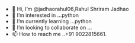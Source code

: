 - 👋 Hi, I’m @jadhaorahul06,Rahul Shriram Jadhao  
- 👀 I’m interested in ...python
- 🌱 I’m currently learning ...python
- 💞️ I’m looking to collaborate on ...
- 📫 How to reach me ..+91 9022815661.

<!---
jadhaorahul06/jadhaorahul06 is a ✨ special ✨ repository because its `README.md` (this file) appears on your GitHub profile.
You can click the Preview link to take a look at your changes.
--->
